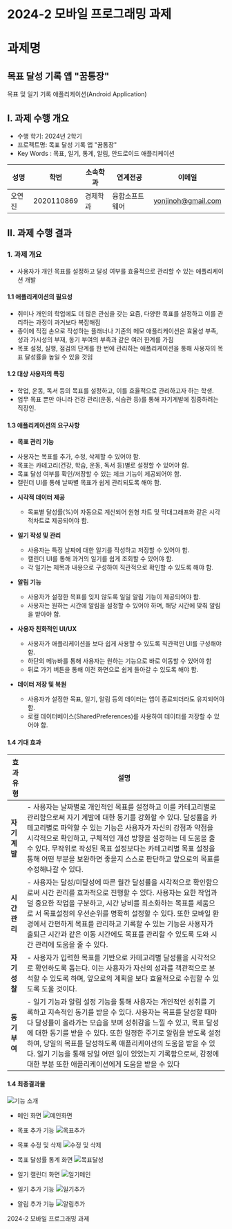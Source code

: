 
# 2024-2 모바일 프로그래밍 과제
# 과제명
## 목표 달성 기록 앱 "꿈통장"
목표 및 일기 기록 애플리케이션(Android Application)


## I. 과제 수행 개요

* 수행 학기: 2024년 2학기
* 프로젝트명: 목표 달성 기록 앱 "꿈통장"
* Key Words : 목표, 일기, 통계, 알림, 안드로이드 애플리케이션    
    

 성명 | 학번 | 소속학과 | 연계전공 | 이메일
-------|-------|-------|-------|-------   
 오연진 | 2020110869 | 경제학과 | 융합소프트웨어 | yonjinoh@gmail.com              


## II. 과제 수행 결과  

### 1. 과제 개요  

- 사용자가 개인 목표를 설정하고 달성 여부를 효율적으로 관리할 수 있는 애플리케이션 개발

#### 1.1 애플리케이션의 필요성

  - 취미나 개인의 학업에도 더 많은 관심을 갖는 요즘, 다양한 목표를 설정하고 이를 관리하는 과정이 과거보다 복잡해짐
  - 종이에 직접 손으로 작성하는 플래너나 기존의 메모 애플리케이션은 효율성 부족, 성과 가시성의 부재, 동기 부여의 부족과 같은 여러 한계를 가짐
  - 목표 설정, 실행, 점검의 단계를 한 번에 관리하는 애플리케이션을 통해 사용자의 목표 달성률을 높일 수 있을 것임


#### 1.2 대상 사용자의 특징  

*  학업, 운동, 독서 등의 목표를 설정하고, 이를 효율적으로 관리하고자 하는 학생.
*  업무 목표 뿐만 아니라 건강 관리(운동, 식습관 등)를 통해 자기계발에 집중하려는 직장인.  

#### 1.3 애플리케이션의 요구사항

*  **목표 관리 기능**
  - 사용자는 목표를 추가, 수정, 삭제할 수 있어야 함.
  - 목표는 카테고리(건강, 학습, 운동, 독서 등)별로 설정할 수 있어야 함.
  - 목표 달성 여부를 확인/저장할 수 있는 체크 기능이 제공되어야 함.
  - 캘린더 UI를 통해 날짜별 목표가 쉽게 관리되도록 해야 함. 

* **시각적 데이터 제공**
  - 목표별 달성률(%)이 자동으로 계산되어 원형 차트 및 막대그래프와 같은 시각적차트로 제공되어야 함.

* **일기 작성 및 관리**
  - 사용자는 특정 날짜에 대한 일기를 작성하고 저장할 수 있어야 함.
  - 캘린더 UI를 통해 과거의 일기를 쉽게 조회할 수 있어야 함.
  - 각 일기는 제목과 내용으로 구성하여 직관적으로 확인할 수 있도록 해야 함.
 
* **알림 기능**
  - 사용자가 설정한 목표를 잊지 않도록 일일 알림 기능이 제공되어야 함.
  - 사용자는 원하는 시간에 알림을 설정할 수 있어야 하며, 해당 시간에 맞춰 알림을 받아야 함.

* **사용자 친화적인 UI/UX**
  - 사용자가 애플리케이션을 보다 쉽게 사용할 수 있도록 직관적인 UI를 구성해야 함.
  - 하단의 메뉴바를 통해 사용자는 원하는 기능으로 바로 이동할 수 있어야 함
  - 뒤로 가기 버튼을 통해 이전 화면으로 쉽게 돌아갈 수 있도록 해야 함.
 
* **데이터 저장 및 복원**
  - 사용자가 설정한 목표, 일기, 알림 등의 데이터는 앱이 종료되더라도 유지되어야 함.
  - 로컬 데이터베이스(SharedPreferences)를 사용하여 데이터를 저장할 수 있어야 함. 

#### 1.4 기대 효과  

| 효과 유형       | 설명                                                                                                             |
|----------------|----------------------------------------------------------------------------------------------------------------|
| **자기 계발** | - 사용자는 날짜별로 개인적인 목표를 설정하고 이를 카테고리별로 관리함으로써 자기 계발에 대한 동기를 강화할 수 있다. 달성률을 카테고리별로 파악할 수 있는 기능은 사용자가 자신의 강점과 약점을 시각적으로 확인하고, 구체적인 개선 방향을 설정하는 데 도움을 줄 수 있다. 무작위로 작성된 목표 설정보다는 카테고리별 목표 설정을 통해 어떤 부분을 보완하면 좋을지 스스로 판단하고 앞으로의 목표를 수정해나갈 수 있다.  |
| **시간 관리** | - 사용자는 달성/미달성에 따른 월간 달성률을 시각적으로 확인함으로써 시간 관리를 효과적으로 진행할 수 있다. 사용자는 요한 작업과 덜 중요한 작업을 구분하고, 시간 낭비를 최소화하는 목표를 세움으로 서 목표설정의 우선순위를 명확히 설정할 수 있다. 또한 모바일 환경에서 간편하게 목표를 관리하고 기록할 수 있는 기능은 사용자가 출퇴근 시간과 같은 이동 시간에도 목표를 관리할 수 있도록 도와 시간 관리에 도움을 줄 수 있다.  |
| **자기 성찰** | - 사용자가 입력한 목표를 기반으로 카테고리별 달성률을 시각적으로 확인하도록 돕는다. 이는 사용자가 자신의 성과를 객관적으로 분석할 수 있도록 하며, 앞으로의 계획을 보다 효율적으로 수립할 수 있도록 도울 것이다. |
| **동기 부여** | - 일기 기능과 알림 설정 기능을 통해 사용자는 개인적인 성취를 기록하고 지속적인 동기를 받을 수 있다. 사용자는 목표를 달성할 때마다 달성률이 올라가는 모습을 보며 성취감을 느낄 수 있고, 목표 달성에 대한 동기를 받을 수 있다. 또한 일정한 주기로 알림을 받도록 설정하여, 당일의 목표를 달성하도록 애플리케이션의 도움을 받을 수 있다. 일기 기능을 통해 당일 어떤 일이 있었는지 기록함으로써, 감정에 대한 부분 또한 애플리케이션에게 도움을 받을 수 있다|                                              |

#### 1.4 최종결과물  

![기능 소개](https://github.com/user-attachments/assets/dbb8bbd3-b0a3-434e-a9e6-32a5546b0be2)

- 메인 화면
    ![메인화면](https://github.com/user-attachments/assets/af780222-0abc-4d42-b92e-0337346782b5)

- 목표 추가 기능
    ![목표추가](https://github.com/user-attachments/assets/9cd41709-dda1-4f74-82d8-d31f88516bd4)

- 목표 수정 및 삭제
    ![수정 및 삭제](https://github.com/user-attachments/assets/e21349f1-97ff-4472-87b1-acaa08982842)

- 목표 달성률 통계 화면
    ![목표달성](https://github.com/user-attachments/assets/fe8e10fd-9b05-4f02-b80c-728f5942c6cb)

- 일기 캘린더 화면
    ![일기메인](https://github.com/user-attachments/assets/e303b60c-9a06-4e85-bd57-6188fa76f6db)

- 일기 추가 기능
    ![일기추가](https://github.com/user-attachments/assets/486a0cc2-dad7-437a-ba95-cf480730efe9)

- 알림 추가 기능
    ![알림추가](https://github.com/user-attachments/assets/21718dba-816e-4c79-ad97-c8f9265ba835)  
   

2024-2 모바일 프로그래밍 과제
